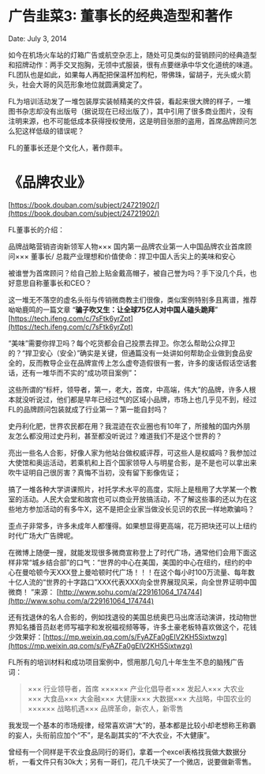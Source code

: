 # 广告韭菜3: 董事长的经典造型和著作

Date: July 3, 2014

如今在机场火车站的灯箱广告或航空杂志上，随处可见类似的营销顾问的经典造型和招牌动作：两手交叉抱胸，无领中式服装，很有点要继承中华文化道统的味道。FL团队也是如此，如果每人再配把保温杯加枸杞，带佛珠，留胡子，光头或火箭头，社会大哥的风范形象地位就圆满奠定了。

FL为培训活动发了一堆包装厚实装帧精美的文件袋，看起来很大牌的样子，一堆图书杂志却没有出版号（据说现在已经出版了），其中引用了很多商业图片，没有注明来源，也不可能低成本获得授权使用，这是明目张胆的盗用，首席品牌顾问怎么犯这样低级的错误呢？

FL的董事长还是个文化人，著作颇丰。

# **《品牌农业》**

[https://book.douban.com/subject/24721902/](https://book.douban.com/subject/24721902/)

FL董事长的介绍：

品牌战略营销咨询新领军人物××× 国内第一品牌农业第一人中国品牌农业首席顾问××× 董事长/ 总裁产业理想和价值使命：捍卫中国人舌尖上的美味和安心

被谁誉为首席顾问？给自己脸上贴金戴高帽子，被自己誉为吗？手下没几个兵，也好意思自称董事长和CEO？

这一堆无不落空的虚名头衔与传销微商教主们很像，类似案例特别多且离谱，推荐呦呦鹿鸣的一篇文章 “**骗子吹又生：让全球75亿人对中国人磕头跪拜**” [https://tech.ifeng.com/c/7sFtk6yrZpt](https://tech.ifeng.com/c/7sFtk6yrZpt)

“美味”需要你捍卫吗？每个吃货都会自己投票去捍卫。你怎么帮助公众捍卫的？“捍卫安心（安全）”确实是关键，但通篇没有一处讲如何帮助企业做到食品安全的，反而教导企业在品牌宣传上怎么虚夸造假很有一套，许多的废话假话空话套话，还有一堆华而不实的“成功项目案例”**：**

这些所谓的“标杆，领导者，第一，老大，首席，中高端，伟大”的品牌，许多人根本就没听说过，他们都是早年已经过气的区域小品牌，市场上也几乎见不到，经过FL的品牌顾问包装就成了行业第一？第一能自封吗？

史丹利化肥，世界农民都在用？我混迹在农业圈也有10年了，所接触的国内外朋友怎么都没用过史丹利，甚至都没听说过？难道我们不是这个世界的？

亮出一些名人合影，好像人家为他站台做权威评荐，可这些人是权威吗？我参加过大使馆和奥运活动，若乘机和上百个国家领导人与明星合影，是不是也可以拿出来吹牛证明自己很厉害？真悔不当初，没有留下影像佐证；

搞了一堆各种大学讲课照片，衬托学术水平的高度，实际上是租用了大学某一个教室的活动。人民大会堂和故宫也可以商业开放搞活动，不了解这些事的还以为在这些地方参加活动的有多牛X，这不是把企业家当做没长见识的农民一样地欺骗吗？

歪点子非常多，许多未成年人都懂得。如果想显得更高端，花万把块还可以上纽约时代广场大广告牌呢。

在微博上随便一搜，就能发现很多微商宣称登上了时代广场，通常他们会用下面这样非常“城乡结合部”的口气：“世界的中心在美国，美国的中心在纽约，纽约的中心在曼哈顿今天XXX登上曼哈顿时代广场！！！在这个每小时100万流量、每年数十亿人流的“世界的十字路口”XXX代表XXX向全世界展现风采，向全世界证明中国微商！ ”来源： [http://www.sohu.com/a/229161064_174744](http://www.sohu.com/a/229161064_174744)

还有找退休的名人合影的，例如找退役的美国总统奥巴马出席活动演讲，找动物世界知名播音员赵老师写福字和发祝福视频等等，许多土豪老板特喜欢做这个，花钱少效果好：[https://mp.weixin.qq.com/s/FyAZFa0gEIV2KH5Sixtwzg](https://mp.weixin.qq.com/s/FyAZFa0gEIV2KH5Sixtwzg)

FL所有的培训材料和成功项目案例中，惯用那几句几十年生生不息的脑残广告词：

> ××× 行业领导者，首席 ×××××× 产业化倡导者××× 发起人××× 大农业××× 大食品××× 大金融××× 大健康××× 大数据××× 大战略，中国农业的 ×××××× 战略机遇××× 品牌革命，新农人，新零售
> 

我发现一个基本的市场规律，经常喜欢讲“大”的，基本都是比较小却老想称王称霸的妄人，头衔前应加个“不”，是名副其实的“不大农业，不大健康”。

曾经有一个同样是干农业食品同行的哥们，拿着一个excel表格找我做大数据分析，一看文件只有30k大；另有一哥们，花几千块买了一个微店，说要做新零售。

